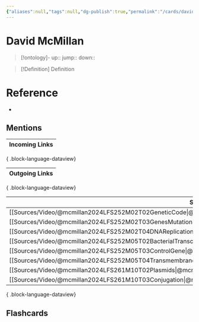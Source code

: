 ```yaml
---
{"aliases":null,"tags":null,"dg-publish":true,"permalink":"/cards/david-mc-millan/","dgPassFrontmatter":true}
---
```


# David McMillan

> [!ontology]-
> up:: 
> jump:: 
> down:: 

> [!Definition] Definition
> 

# Reference
- 

## Mentions

| Incoming Links |
| -------------- |

{ .block-language-dataview}

| Outgoing Links |
| -------------- |

{ .block-language-dataview}

| Sources                                                                                                               |
| --------------------------------------------------------------------------------------------------------------------- |
| [[Sources/Video/@mcmillan2024LFS252M02T02GeneticCode\|@mcmillan2024LFS252M02T02GeneticCode]]                       |
| [[Sources/Video/@mcmillan2024LFS252M02T03GenesMutations\|@mcmillan2024LFS252M02T03GenesMutations]]                 |
| [[Sources/Video/@mcmillan2024LFS252M02T04DNAReplication\|@mcmillan2024LFS252M02T04DNAReplication]]                 |
| [[Sources/Video/@mcmillan2024LFS252M05T02BacterialTranscription\|@mcmillan2024LFS252M05T02BacterialTranscription]] |
| [[Sources/Video/@mcmillan2024LFS252M05T03ControlGene\|@mcmillan2024LFS252M05T03ControlGene]]                       |
| [[Sources/Video/@mcmillan2024LFS252M05T04TransmembraneTransport\|@mcmillan2024LFS252M05T04TransmembraneTransport]] |
| [[Sources/Video/@mcmillan2024LFS261M10T02Plasmids\|@mcmillan2024LFS261M10T02Plasmids]]                             |
| [[Sources/Video/@mcmillan2024LFS261M10T03Conjugation\|@mcmillan2024LFS261M10T03Conjugation]]                       |

{ .block-language-dataview}

## Flashcards 
